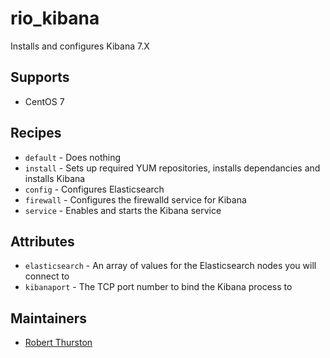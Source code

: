 # rio_kibana

Installs and configures Kibana 7.X

## Supports
- CentOS 7

## Recipes

- `default` - Does nothing
- `install` - Sets up required YUM repositories, installs dependancies and installs Kibana
- `config` - Configures Elasticsearch
- `firewall` - Configures the firewalld service for Kibana
- `service` - Enables and starts the Kibana service

## Attributes
- `elasticsearch` - An array of values for the Elasticsearch nodes you will connect to
- `kibanaport` - The TCP port number to bind the Kibana process to

## Maintainers
- [Robert Thurston](rdt@redoubt.io)